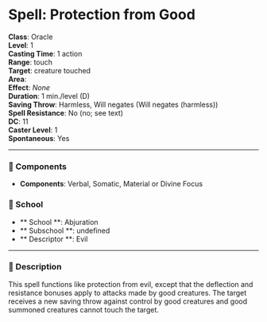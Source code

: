 
# Spell: Protection from Good
**Class**: Oracle  
**Level**: 1  
**Casting Time**: 1 action  
**Range**: touch  
**Target**: creature touched  
**Area**:   
**Effect**: _None_  
**Duration**: 1 min./level (D)  
**Saving Throw**: Harmless, Will negates (Will negates (harmless))  
**Spell Resistance**: No (no; see text)  
**DC**: 11  
**Caster Level**: 1  
**Spontaneous**: Yes

---

### 🔮 Components
- **Components**: Verbal, Somatic, Material or Divine Focus

### 🏫 School
- ** School **: Abjuration
- ** Subschool **: undefined
- ** Descriptor **: Evil
---

### 📜 Description
This spell functions like protection from evil, except that the deflection and resistance bonuses apply to attacks made by good creatures. The target receives a new saving throw against control by good creatures and good summoned creatures cannot touch the target.
